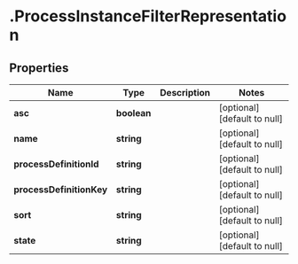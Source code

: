 # .ProcessInstanceFilterRepresentation

## Properties
Name | Type | Description | Notes
------------ | ------------- | ------------- | -------------
**asc** | **boolean** |  | [optional] [default to null]
**name** | **string** |  | [optional] [default to null]
**processDefinitionId** | **string** |  | [optional] [default to null]
**processDefinitionKey** | **string** |  | [optional] [default to null]
**sort** | **string** |  | [optional] [default to null]
**state** | **string** |  | [optional] [default to null]


